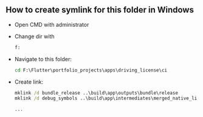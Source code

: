 ## How to create symlink for this folder in Windows

- Open CMD with administrator
- Change dir with

  ```cmd
  f:
  ```

- Navigate to this folder:

  ```cmd
  cd F:\Flutter\portfolio_projects\apps\driving_license\ci
  ```

- Create link:

  ```cmd
  mklink /d bundle_release ..\build\app\outputs\bundle\release
  mklink /d debug_symbols ..\build\app\intermediates\merged_native_libs\release\out\lib

  ...
  ```
